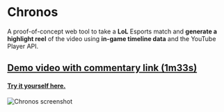# Chronos
A proof-of-concept web tool to take a **LoL** Esports match and **generate a highlight reel** of the video using **in-game timeline data** and the YouTube Player API.

## [Demo video with commentary link (1m33s)](https://youtu.be/UhJfik4imNc)

#### [Try it yourself here.](http://justinthec.github.io/chronos-youtube-highlighter)

![Chronos screenshot](https://i.imgur.com/ITt6Uu6.png)
